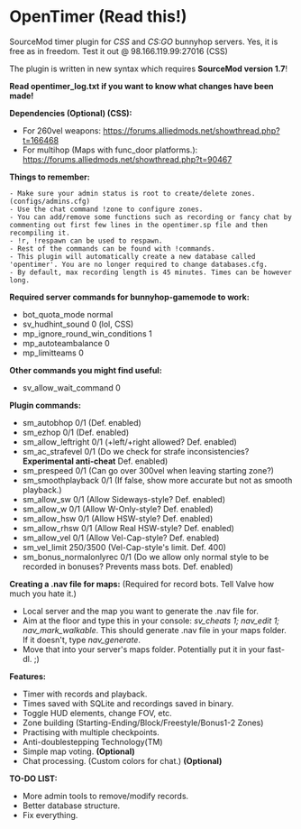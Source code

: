OpenTimer (Read this!)
============

SourceMod timer plugin for *CSS* and *CS:GO* bunnyhop servers. Yes, it is free as in freedom.
Test it out @ 98.166.119.99:27016 (CSS)

The plugin is written in new syntax which requires **SourceMod version 1.7**!

**Read opentimer_log.txt if you want to know what changes have been made!**

**Dependencies (Optional) (CSS):**
- For 260vel weapons: https://forums.alliedmods.net/showthread.php?t=166468
- For multihop (Maps with func_door platforms.): https://forums.alliedmods.net/showthread.php?t=90467

**Things to remember:**

    - Make sure your admin status is root to create/delete zones. (configs/admins.cfg)
    - Use the chat command !zone to configure zones.
    - You can add/remove some functions such as recording or fancy chat by commenting out first few lines in the opentimer.sp file and then recompiling it.
    - !r, !respawn can be used to respawn.
    - Rest of the commands can be found with !commands.
    - This plugin will automatically create a new database called 'opentimer'. You are no longer required to change databases.cfg.
    - By default, max recording length is 45 minutes. Times can be however long.

**Required server commands for bunnyhop-gamemode to work:**
- bot_quota_mode normal
- sv_hudhint_sound 0 (lol, CSS)
- mp_ignore_round_win_conditions 1
- mp_autoteambalance 0
- mp_limitteams 0

**Other commands you might find useful:**
- sv_allow_wait_command 0

**Plugin commands:**
- sm_autobhop 0/1 (Def. enabled)
- sm_ezhop 0/1 (Def. enabled)
- sm_allow_leftright 0/1 (+left/+right allowed? Def. enabled)
- sm_ac_strafevel 0/1 (Do we check for strafe inconsistencies? **Experimental anti-cheat** Def. enabled)
- sm_prespeed 0/1 (Can go over 300vel when leaving starting zone?)
- sm_smoothplayback 0/1 (If false, show more accurate but not as smooth playback.)
- sm_allow_sw 0/1 (Allow Sideways-style? Def. enabled)
- sm_allow_w 0/1 (Allow W-Only-style? Def. enabled)
- sm_allow_hsw 0/1 (Allow HSW-style? Def. enabled)
- sm_allow_rhsw 0/1 (Allow Real HSW-style? Def. enabled)
- sm_allow_vel 0/1 (Allow Vel-Cap-style? Def. enabled)
- sm_vel_limit 250/3500 (Vel-Cap-style's limit. Def. 400)
- sm_bonus_normalonlyrec 0/1 (Do we allow only normal style to be recorded in bonuses? Prevents mass bots. Def. enabled)

**Creating a .nav file for maps:** (Required for record bots. Tell Valve how much you hate it.)
- Local server and the map you want to generate the .nav file for.
- Aim at the floor and type this in your console: *sv_cheats 1; nav_edit 1; nav_mark_walkable*. This should generate .nav file in your maps folder. If it doesn't, type *nav_generate*.
- Move that into your server's maps folder. Potentially put it in your fast-dl. ;)

**Features:**
- Timer with records and playback.
- Times saved with SQLite and recordings saved in binary.
- Toggle HUD elements, change FOV, etc.
- Zone building (Starting-Ending/Block/Freestyle/Bonus1-2 Zones)
- Practising with multiple checkpoints.
- Anti-doublestepping Technology(TM)
- Simple map voting. **(Optional)**
- Chat processing. (Custom colors for chat.) **(Optional)**

**TO-DO LIST:**
- More admin tools to remove/modify records.
- Better database structure.
- Fix everything.
